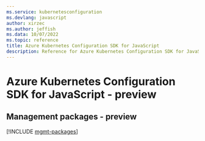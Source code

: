 ```yaml
---
ms.service: kubernetesconfiguration
ms.devlang: javascript
author: xirzec
ms.author: jeffish
ms.data: 10/07/2022
ms.topic: reference
title: Azure Kubernetes Configuration SDK for JavaScript
description: Reference for Azure Kubernetes Configuration SDK for JavaScript
---
```

# Azure Kubernetes Configuration SDK for JavaScript - preview

## Management packages - preview
[!INCLUDE [mgmt-packages](kubernetes-configuration-mgmt-index.md)]